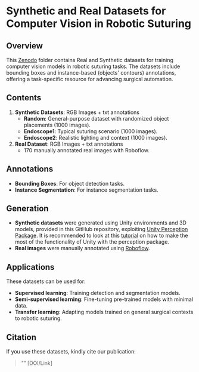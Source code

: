 # Synthetic and Real Datasets for Computer Vision in Robotic Suturing

## Overview
This [Zenodo](https://doi.org/10.5281/zenodo.14671906) folder contains Real and Synthetic datasets for training computer vision models in robotic suturing tasks. The datasets include bounding boxes and instance-based (objects' contours) annotations, offering a task-specific resource for advancing surgical automation.

## Contents
1. **Synthetic Datasets**: RGB Images + txt annotations
   - **Random**: General-purpose dataset with randomized object placements (1000 images).
   - **Endoscope1**: Typical suturing scenario (1000 images).
   - **Endoscope2**: Realistic lighting and context (1000 images).
2. **Real Dataset**: RGB Images + txt annotations
   - 170 manually annotated real images with Roboflow.

## Annotations
- **Bounding Boxes**: For object detection tasks.
- **Instance Segmentation**: For instance segmentation tasks.

## Generation
- **Synthetic datasets** were generated using Unity environments and 3D models, provided in this GitHub repository, exploiting [Unity Perception Package](https://docs.unity3d.com/Packages/com.unity.perception@1.0/manual/index.html). It is recommended to look at this [tutorial](https://github.com/Unity-Technologies/com.unity.perception) on how to make the most of the functionality of Unity with the perception package.
- **Real images** were manually annotated using [Roboflow](https://roboflow.com/).

## Applications
These datasets can be used for:
- **Supervised learning**: Training detection and segmentation models.
- **Semi-supervised learning**: Fine-tuning pre-trained models with minimal data.
- **Transfer learning**: Adapting models trained on general surgical contexts to robotic suturing.

## Citation
If you use these datasets, kindly cite our publication:
> *""* [DOI/Link]

